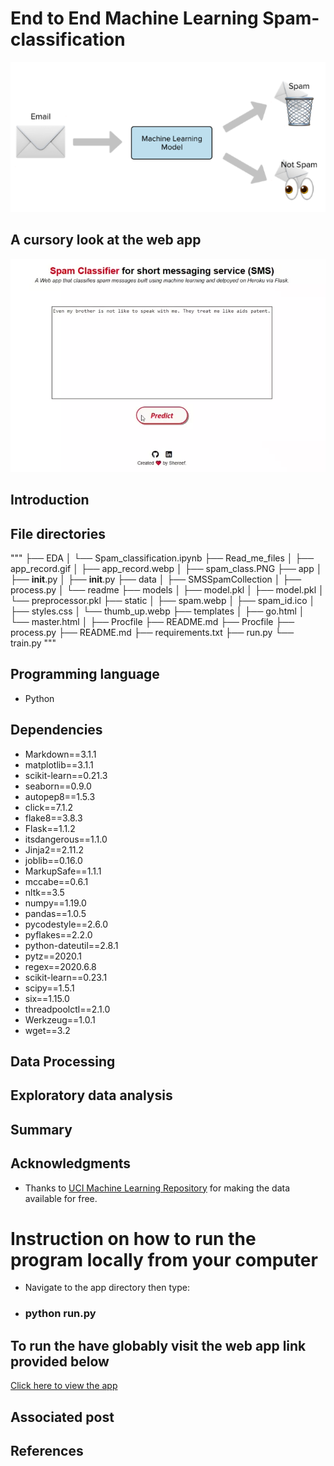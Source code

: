 # End to End Machine Learning Spam-classification
<img src="https://github.com/SAB-6/Spam-Classification/blob/master/Read_me_files/spam_class.PNG"/>

## A cursory look at the web app
<img src="https://github.com/SAB-6/Spam-Classification/blob/master/Read_me_files/app_record.webp"/>

## Introduction

## File directories
"""
├── EDA
│   └── Spam_classification.ipynb
├── Read_me_files
│   ├── app_record.gif
│   ├── app_record.webp
│   ├── spam_class.PNG
├── app
│   ├── __init__.py
│   ├── __init__.py
├── data
│   ├── SMSSpamCollection
│   ├── process.py
│   └── readme
├── models
│   ├── model.pkl
│   ├── model.pkl
│   └──  preprocessor.pkl
├── static
│   ├── spam.webp
│   ├── spam_id.ico
│   ├── styles.css
│   └──  thumb_up.webp
├── templates
│   ├── go.html
│   └── master.html
│
├── Procfile
├── README.md
├── Procfile
├── process.py
├── README.md
├── requirements.txt
├── run.py
└── train.py
"""

## Programming language
- Python

## Dependencies
- Markdown==3.1.1
- matplotlib==3.1.1
- scikit-learn==0.21.3
- seaborn==0.9.0
- autopep8==1.5.3
- click==7.1.2
- flake8==3.8.3
- Flask==1.1.2
- itsdangerous==1.1.0
- Jinja2==2.11.2
- joblib==0.16.0
- MarkupSafe==1.1.1
- mccabe==0.6.1
- nltk==3.5
- numpy==1.19.0
- pandas==1.0.5
- pycodestyle==2.6.0
- pyflakes==2.2.0
- python-dateutil==2.8.1
- pytz==2020.1
- regex==2020.6.8
- scikit-learn==0.23.1
- scipy==1.5.1
- six==1.15.0
- threadpoolctl==2.1.0
- Werkzeug==1.0.1
- wget==3.2

## Data Processing

## Exploratory data analysis

## Summary


## Acknowledgments
- Thanks to <a href="https://archive.ics.uci.edu/ml/machine-learning-databases/00228/">UCI Machine Learning Repository</a> for making the data available for free.

# Instruction on how to run the program locally from your computer
- Navigate to the app directory then type: 
-   ### python run.py

## To run the have globably visit the web app link provided below
<a href="https://sms-spam-classifier-api.herokuapp.com/">Click here to view the app</a>

## Associated post


## References

